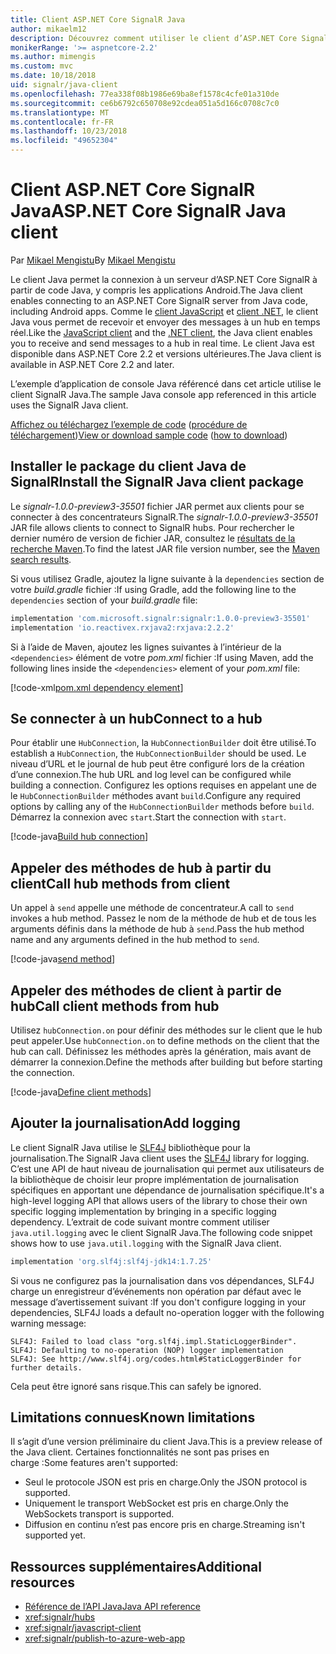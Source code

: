 ```yaml
---
title: Client ASP.NET Core SignalR Java
author: mikaelm12
description: Découvrez comment utiliser le client d’ASP.NET Core SignalR Java.
monikerRange: '>= aspnetcore-2.2'
ms.author: mimengis
ms.custom: mvc
ms.date: 10/18/2018
uid: signalr/java-client
ms.openlocfilehash: 77ea338f08b1986e69ba8ef1578c4cfe01a310de
ms.sourcegitcommit: ce6b6792c650708e92cdea051a5d166c0708c7c0
ms.translationtype: MT
ms.contentlocale: fr-FR
ms.lasthandoff: 10/23/2018
ms.locfileid: "49652304"
---
```

# <a name="aspnet-core-signalr-java-client"></a><span data-ttu-id="58b82-103">Client ASP.NET Core SignalR Java</span><span class="sxs-lookup"><span data-stu-id="58b82-103">ASP.NET Core SignalR Java client</span></span>

<span data-ttu-id="58b82-104">Par [Mikael Mengistu](https://twitter.com/MikaelM_12)</span><span class="sxs-lookup"><span data-stu-id="58b82-104">By [Mikael Mengistu](https://twitter.com/MikaelM_12)</span></span>

<span data-ttu-id="58b82-105">Le client Java permet la connexion à un serveur d’ASP.NET Core SignalR à partir de code Java, y compris les applications Android.</span><span class="sxs-lookup"><span data-stu-id="58b82-105">The Java client enables connecting to an ASP.NET Core SignalR server from Java code, including Android apps.</span></span> <span data-ttu-id="58b82-106">Comme le [client JavaScript](xref:signalr/javascript-client) et [client .NET](xref:signalr/dotnet-client), le client Java vous permet de recevoir et envoyer des messages à un hub en temps réel.</span><span class="sxs-lookup"><span data-stu-id="58b82-106">Like the [JavaScript client](xref:signalr/javascript-client) and the [.NET client](xref:signalr/dotnet-client), the Java client enables you to receive and send messages to a hub in real time.</span></span> <span data-ttu-id="58b82-107">Le client Java est disponible dans ASP.NET Core 2.2 et versions ultérieures.</span><span class="sxs-lookup"><span data-stu-id="58b82-107">The Java client is available in ASP.NET Core 2.2 and later.</span></span>

<span data-ttu-id="58b82-108">L’exemple d’application de console Java référencé dans cet article utilise le client SignalR Java.</span><span class="sxs-lookup"><span data-stu-id="58b82-108">The sample Java console app referenced in this article uses the SignalR Java client.</span></span>

<span data-ttu-id="58b82-109">[Affichez ou téléchargez l’exemple de code](https://github.com/aspnet/Docs/tree/master/aspnetcore/signalr/java-client/sample) ([procédure de téléchargement](xref:tutorials/index#how-to-download-a-sample))</span><span class="sxs-lookup"><span data-stu-id="58b82-109">[View or download sample code](https://github.com/aspnet/Docs/tree/master/aspnetcore/signalr/java-client/sample) ([how to download](xref:tutorials/index#how-to-download-a-sample))</span></span>

## <a name="install-the-signalr-java-client-package"></a><span data-ttu-id="58b82-110">Installer le package du client Java de SignalR</span><span class="sxs-lookup"><span data-stu-id="58b82-110">Install the SignalR Java client package</span></span>

<span data-ttu-id="58b82-111">Le *signalr-1.0.0-preview3-35501* fichier JAR permet aux clients pour se connecter à des concentrateurs SignalR.</span><span class="sxs-lookup"><span data-stu-id="58b82-111">The *signalr-1.0.0-preview3-35501* JAR file allows clients to connect to SignalR hubs.</span></span> <span data-ttu-id="58b82-112">Pour rechercher le dernier numéro de version de fichier JAR, consultez le [résultats de la recherche Maven](https://search.maven.org/search?q=g:com.microsoft.signalr%20AND%20a:signalr).</span><span class="sxs-lookup"><span data-stu-id="58b82-112">To find the latest JAR file version number, see the [Maven search results](https://search.maven.org/search?q=g:com.microsoft.signalr%20AND%20a:signalr).</span></span>

<span data-ttu-id="58b82-113">Si vous utilisez Gradle, ajoutez la ligne suivante à la `dependencies` section de votre *build.gradle* fichier :</span><span class="sxs-lookup"><span data-stu-id="58b82-113">If using Gradle, add the following line to the `dependencies` section of your *build.gradle* file:</span></span>

```gradle
implementation 'com.microsoft.signalr:signalr:1.0.0-preview3-35501'
implementation 'io.reactivex.rxjava2:rxjava:2.2.2'
```

<span data-ttu-id="58b82-114">Si à l’aide de Maven, ajoutez les lignes suivantes à l’intérieur de la `<dependencies>` élément de votre *pom.xml* fichier :</span><span class="sxs-lookup"><span data-stu-id="58b82-114">If using Maven, add the following lines inside the `<dependencies>` element of your *pom.xml* file:</span></span>

[!code-xml[pom.xml dependency element](java-client/sample/pom.xml?name=snippet_dependencyElement)]

## <a name="connect-to-a-hub"></a><span data-ttu-id="58b82-115">Se connecter à un hub</span><span class="sxs-lookup"><span data-stu-id="58b82-115">Connect to a hub</span></span>

<span data-ttu-id="58b82-116">Pour établir une `HubConnection`, la `HubConnectionBuilder` doit être utilisé.</span><span class="sxs-lookup"><span data-stu-id="58b82-116">To establish a `HubConnection`, the `HubConnectionBuilder` should be used.</span></span> <span data-ttu-id="58b82-117">Le niveau d’URL et le journal de hub peut être configuré lors de la création d’une connexion.</span><span class="sxs-lookup"><span data-stu-id="58b82-117">The hub URL and log level can be configured while building a connection.</span></span> <span data-ttu-id="58b82-118">Configurez les options requises en appelant une de le `HubConnectionBuilder` méthodes avant `build`.</span><span class="sxs-lookup"><span data-stu-id="58b82-118">Configure any required options by calling any of the `HubConnectionBuilder` methods before `build`.</span></span> <span data-ttu-id="58b82-119">Démarrez la connexion avec `start`.</span><span class="sxs-lookup"><span data-stu-id="58b82-119">Start the connection with `start`.</span></span>

[!code-java[Build hub connection](java-client/sample/src/main/java/Chat.java?range=16-17)]

## <a name="call-hub-methods-from-client"></a><span data-ttu-id="58b82-120">Appeler des méthodes de hub à partir du client</span><span class="sxs-lookup"><span data-stu-id="58b82-120">Call hub methods from client</span></span>

<span data-ttu-id="58b82-121">Un appel à `send` appelle une méthode de concentrateur.</span><span class="sxs-lookup"><span data-stu-id="58b82-121">A call to `send` invokes a hub method.</span></span> <span data-ttu-id="58b82-122">Passez le nom de la méthode de hub et de tous les arguments définis dans la méthode de hub à `send`.</span><span class="sxs-lookup"><span data-stu-id="58b82-122">Pass the hub method name and any arguments defined in the hub method to `send`.</span></span>

[!code-java[send method](java-client/sample/src/main/java/Chat.java?range=28)]

## <a name="call-client-methods-from-hub"></a><span data-ttu-id="58b82-123">Appeler des méthodes de client à partir de hub</span><span class="sxs-lookup"><span data-stu-id="58b82-123">Call client methods from hub</span></span>

<span data-ttu-id="58b82-124">Utilisez `hubConnection.on` pour définir des méthodes sur le client que le hub peut appeler.</span><span class="sxs-lookup"><span data-stu-id="58b82-124">Use `hubConnection.on` to define methods on the client that the hub can call.</span></span> <span data-ttu-id="58b82-125">Définissez les méthodes après la génération, mais avant de démarrer la connexion.</span><span class="sxs-lookup"><span data-stu-id="58b82-125">Define the methods after building but before starting the connection.</span></span>

[!code-java[Define client methods](java-client/sample/src/main/java/Chat.java?range=19-21)]

## <a name="add-logging"></a><span data-ttu-id="58b82-126">Ajouter la journalisation</span><span class="sxs-lookup"><span data-stu-id="58b82-126">Add logging</span></span>

<span data-ttu-id="58b82-127">Le client SignalR Java utilise le [SLF4J](https://www.slf4j.org/) bibliothèque pour la journalisation.</span><span class="sxs-lookup"><span data-stu-id="58b82-127">The SignalR Java client uses the [SLF4J](https://www.slf4j.org/) library for logging.</span></span> <span data-ttu-id="58b82-128">C’est une API de haut niveau de journalisation qui permet aux utilisateurs de la bibliothèque de choisir leur propre implémentation de journalisation spécifiques en apportant une dépendance de journalisation spécifique.</span><span class="sxs-lookup"><span data-stu-id="58b82-128">It's a high-level logging API that allows users of the library to chose their own specific logging implementation by bringing in a specific logging dependency.</span></span> <span data-ttu-id="58b82-129">L’extrait de code suivant montre comment utiliser `java.util.logging` avec le client SignalR Java.</span><span class="sxs-lookup"><span data-stu-id="58b82-129">The following code snippet shows how to use `java.util.logging` with the SignalR Java client.</span></span>

```gradle
implementation 'org.slf4j:slf4j-jdk14:1.7.25'
```

<span data-ttu-id="58b82-130">Si vous ne configurez pas la journalisation dans vos dépendances, SLF4J charge un enregistreur d’événements non opération par défaut avec le message d’avertissement suivant :</span><span class="sxs-lookup"><span data-stu-id="58b82-130">If you don't configure logging in your dependencies, SLF4J loads a default no-operation logger with the following warning message:</span></span>

```
SLF4J: Failed to load class "org.slf4j.impl.StaticLoggerBinder".
SLF4J: Defaulting to no-operation (NOP) logger implementation
SLF4J: See http://www.slf4j.org/codes.html#StaticLoggerBinder for further details.
```

<span data-ttu-id="58b82-131">Cela peut être ignoré sans risque.</span><span class="sxs-lookup"><span data-stu-id="58b82-131">This can safely be ignored.</span></span>

## <a name="known-limitations"></a><span data-ttu-id="58b82-132">Limitations connues</span><span class="sxs-lookup"><span data-stu-id="58b82-132">Known limitations</span></span>

<span data-ttu-id="58b82-133">Il s’agit d’une version préliminaire du client Java.</span><span class="sxs-lookup"><span data-stu-id="58b82-133">This is a preview release of the Java client.</span></span> <span data-ttu-id="58b82-134">Certaines fonctionnalités ne sont pas prises en charge :</span><span class="sxs-lookup"><span data-stu-id="58b82-134">Some features aren't supported:</span></span>

* <span data-ttu-id="58b82-135">Seul le protocole JSON est pris en charge.</span><span class="sxs-lookup"><span data-stu-id="58b82-135">Only the JSON protocol is supported.</span></span>
* <span data-ttu-id="58b82-136">Uniquement le transport WebSocket est pris en charge.</span><span class="sxs-lookup"><span data-stu-id="58b82-136">Only the WebSockets transport is supported.</span></span>
* <span data-ttu-id="58b82-137">Diffusion en continu n’est pas encore pris en charge.</span><span class="sxs-lookup"><span data-stu-id="58b82-137">Streaming isn't supported yet.</span></span>

## <a name="additional-resources"></a><span data-ttu-id="58b82-138">Ressources supplémentaires</span><span class="sxs-lookup"><span data-stu-id="58b82-138">Additional resources</span></span>

* [<span data-ttu-id="58b82-139">Référence de l’API Java</span><span class="sxs-lookup"><span data-stu-id="58b82-139">Java API reference</span></span>](/java/api/com.microsoft.aspnet.signalr?view=aspnet-signalr-java)
* <xref:signalr/hubs>
* <xref:signalr/javascript-client>
* <xref:signalr/publish-to-azure-web-app>
